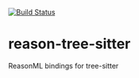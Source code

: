 [![Build Status](https://dev.azure.com/onivim/oni2/_apis/build/status/onivim.reason-tree-sitter?branchName=master)](https://dev.azure.com/onivim/oni2/_build/latest?definitionId=8&branchName=master)

# reason-tree-sitter
ReasonML bindings for tree-sitter
